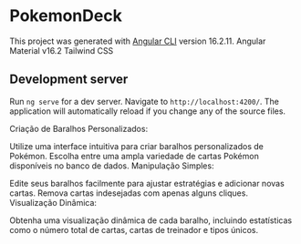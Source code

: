 # PokemonDeck

This project was generated with [Angular CLI](https://github.com/angular/angular-cli) version 16.2.11.
Angular Material v16.2
Tailwind CSS

## Development server

Run `ng serve` for a dev server. Navigate to `http://localhost:4200/`. The application will automatically reload if you change any of the source files.


Criação de Baralhos Personalizados:

Utilize uma interface intuitiva para criar baralhos personalizados de Pokémon.
Escolha entre uma ampla variedade de cartas Pokémon disponíveis no banco de dados.
Manipulação Simples:

Edite seus baralhos facilmente para ajustar estratégias e adicionar novas cartas.
Remova cartas indesejadas com apenas alguns cliques.
Visualização Dinâmica:

Obtenha uma visualização dinâmica de cada baralho, incluindo estatísticas como o número total de cartas, cartas de treinador e tipos únicos.

